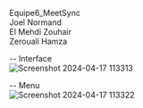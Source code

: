 Equipe6_MeetSync </br>
Joel Normand </br>
El Mehdi Zouhair</br>
Zerouali Hamza </br>

-- Interface </br>
![Screenshot 2024-04-17 113313](https://github.com/HaZy009/equipe6_MeetSync/assets/131053615/e83e8b8d-a7a1-417c-9742-8db09171c243)

-- Menu </br>
![Screenshot 2024-04-17 113322](https://github.com/HaZy009/equipe6_MeetSync/assets/131053615/72550a47-fbd1-4aec-af6f-577b4cfe4899)
